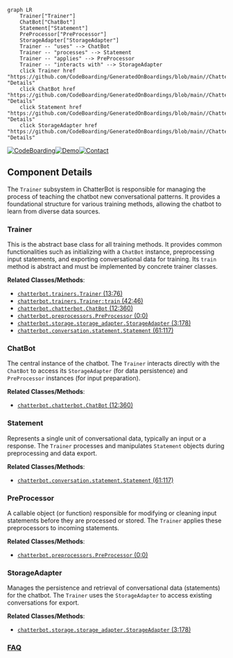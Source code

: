 ```mermaid
graph LR
    Trainer["Trainer"]
    ChatBot["ChatBot"]
    Statement["Statement"]
    PreProcessor["PreProcessor"]
    StorageAdapter["StorageAdapter"]
    Trainer -- "uses" --> ChatBot
    Trainer -- "processes" --> Statement
    Trainer -- "applies" --> PreProcessor
    Trainer -- "interacts with" --> StorageAdapter
    click Trainer href "https://github.com/CodeBoarding/GeneratedOnBoardings/blob/main//ChatterBot/Trainer.md" "Details"
    click ChatBot href "https://github.com/CodeBoarding/GeneratedOnBoardings/blob/main//ChatterBot/ChatBot.md" "Details"
    click Statement href "https://github.com/CodeBoarding/GeneratedOnBoardings/blob/main//ChatterBot/Statement.md" "Details"
    click StorageAdapter href "https://github.com/CodeBoarding/GeneratedOnBoardings/blob/main//ChatterBot/StorageAdapter.md" "Details"
```
[![CodeBoarding](https://img.shields.io/badge/Generated%20by-CodeBoarding-9cf?style=flat-square)](https://github.com/CodeBoarding/CodeBoarding)[![Demo](https://img.shields.io/badge/Try%20our-Demo-blue?style=flat-square)](https://www.codeboarding.org/demo)[![Contact](https://img.shields.io/badge/Contact%20us%20-%20contact@codeboarding.org-lightgrey?style=flat-square)](mailto:contact@codeboarding.org)

## Component Details

The `Trainer` subsystem in ChatterBot is responsible for managing the process of teaching the chatbot new conversational patterns. It provides a foundational structure for various training methods, allowing the chatbot to learn from diverse data sources.

### Trainer
This is the abstract base class for all training methods. It provides common functionalities such as initializing with a `ChatBot` instance, preprocessing input statements, and exporting conversational data for training. Its `train` method is abstract and must be implemented by concrete trainer classes.


**Related Classes/Methods**:

- <a href="https://github.com/gunthercox/ChatterBot/blob/master/chatterbot/trainers.py#L13-L76" target="_blank" rel="noopener noreferrer">`chatterbot.trainers.Trainer` (13:76)</a>
- <a href="https://github.com/gunthercox/ChatterBot/blob/master/chatterbot/trainers.py#L42-L46" target="_blank" rel="noopener noreferrer">`chatterbot.trainers.Trainer:train` (42:46)</a>
- <a href="https://github.com/gunthercox/ChatterBot/blob/master/chatterbot/chatterbot.py#L12-L360" target="_blank" rel="noopener noreferrer">`chatterbot.chatterbot.ChatBot` (12:360)</a>
- <a href="https://github.com/gunthercox/ChatterBot/blob/master/chatterbot/preprocessors.py#L0-L0" target="_blank" rel="noopener noreferrer">`chatterbot.preprocessors.PreProcessor` (0:0)</a>
- <a href="https://github.com/gunthercox/ChatterBot/blob/master/chatterbot/storage/storage_adapter.py#L3-L178" target="_blank" rel="noopener noreferrer">`chatterbot.storage.storage_adapter.StorageAdapter` (3:178)</a>
- <a href="https://github.com/gunthercox/ChatterBot/blob/master/chatterbot/conversation.py#L61-L117" target="_blank" rel="noopener noreferrer">`chatterbot.conversation.statement.Statement` (61:117)</a>


### ChatBot
The central instance of the chatbot. The `Trainer` interacts directly with the `ChatBot` to access its `StorageAdapter` (for data persistence) and `PreProcessor` instances (for input preparation).


**Related Classes/Methods**:

- <a href="https://github.com/gunthercox/ChatterBot/blob/master/chatterbot/chatterbot.py#L12-L360" target="_blank" rel="noopener noreferrer">`chatterbot.chatterbot.ChatBot` (12:360)</a>


### Statement
Represents a single unit of conversational data, typically an input or a response. The `Trainer` processes and manipulates `Statement` objects during preprocessing and data export.


**Related Classes/Methods**:

- <a href="https://github.com/gunthercox/ChatterBot/blob/master/chatterbot/conversation.py#L61-L117" target="_blank" rel="noopener noreferrer">`chatterbot.conversation.statement.Statement` (61:117)</a>


### PreProcessor
A callable object (or function) responsible for modifying or cleaning input statements before they are processed or stored. The `Trainer` applies these preprocessors to incoming statements.


**Related Classes/Methods**:

- <a href="https://github.com/gunthercox/ChatterBot/blob/master/chatterbot/preprocessors.py#L0-L0" target="_blank" rel="noopener noreferrer">`chatterbot.preprocessors.PreProcessor` (0:0)</a>


### StorageAdapter
Manages the persistence and retrieval of conversational data (statements) for the chatbot. The `Trainer` uses the `StorageAdapter` to access existing conversations for export.


**Related Classes/Methods**:

- <a href="https://github.com/gunthercox/ChatterBot/blob/master/chatterbot/storage/storage_adapter.py#L3-L178" target="_blank" rel="noopener noreferrer">`chatterbot.storage.storage_adapter.StorageAdapter` (3:178)</a>




### [FAQ](https://github.com/CodeBoarding/GeneratedOnBoardings/tree/main?tab=readme-ov-file#faq)